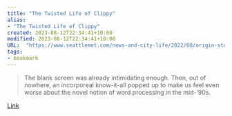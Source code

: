 ```yaml
---
title: "The Twisted Life of Clippy"
alias:
- "The Twisted Life of Clippy"
created: 2023-08-12T22:34:41+10:00
modified: 2023-08-12T22:34:41+10:00
URL:  "https://www.seattlemet.com/news-and-city-life/2022/08/origin-story-of-clippy-the-microsoft-office-assistant"
tags:
- bookmark
---
```


> The blank screen was already intimidating enough. Then, out of nowhere, an incorporeal know-it-all popped up to make us feel even worse about the novel notion of word processing in the mid-’90s.

[Link](https://www.seattlemet.com/news-and-city-life/2022/08/origin-story-of-clippy-the-microsoft-office-assistant)


